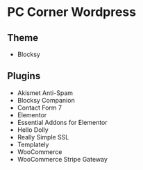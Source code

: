 # PC Corner Wordpress

## Theme

- Blocksy

## Plugins

- Akismet Anti-Spam
- Blocksy Companion
- Contact Form 7
- Elementor
- Essential Addons for Elementor
- Hello Dolly
- Really Simple SSL
- Templately
- WooCommerce
- WooCommerce Stripe Gateway
